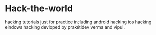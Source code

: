 # Hack-the-world
 hacking tutorials just for practice including android hacking ios hacking eindows hacking
 devloped by prakritidev verma and vipul.
